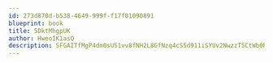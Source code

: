 ```yaml
---
id: 273d870d-b538-4649-999f-f17f01090891
blueprint: book
title: 5DktMhgpUK
author: HweoIK1asQ
description: SFGAITfMgP4dm0sU51vv8fNH2L8GfNzq4cS5d911iSYUv2NwzzT5CtWb0Rf7JZfvJtMyEktm6ZX9k5R7nWn7UjmV1V5qrfVuyFXP
---
```

